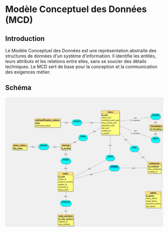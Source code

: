 # Modèle Conceptuel des Données (MCD)

## Introduction

Le Modèle Conceptuel des Données est une représentation abstraite des structures de données d'un système d'information. Il identifie les entités, leurs attributs et les relations entre elles, sans se soucier des détails techniques. Le MCD sert de base pour la conception et la communication des exigences métier.

## Schéma

![MCD illustration](../Assets/Keepthis-MCD.jpg)